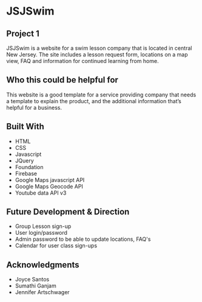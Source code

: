 # JSJSwim

## Project 1
JSJSwim is a website for a swim lesson company that is located in central New Jersey.  The site includes a lesson request form, locations on a map view, FAQ and information for continued learning from home.  

## Who this could be helpful for
This website is a good template for a service providing company that needs a template to explain the product, and the additional information that’s helpful for a business.

## Built With

* HTML
* CSS
* Javascript
* JQuery
* Foundation 
* Firebase
* Google Maps javascript API 
* Google Maps Geocode API
* Youtube data API v3


## Future Development & Direction
* Group Lesson sign-up
* User login/password
* Admin password to be able to update locations, FAQ's
* Calendar for user class sign-ups 


## Acknowledgments
* Joyce Santos
* Sumathi Ganjam
* Jennifer Artschwager
